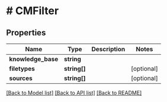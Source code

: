 # # CMFilter

## Properties

Name | Type | Description | Notes
------------ | ------------- | ------------- | -------------
**knowledge_base** | **string** |  |
**filetypes** | **string[]** |  | [optional]
**sources** | **string[]** |  | [optional]

[[Back to Model list]](../../README.md#models) [[Back to API list]](../../README.md#endpoints) [[Back to README]](../../README.md)
